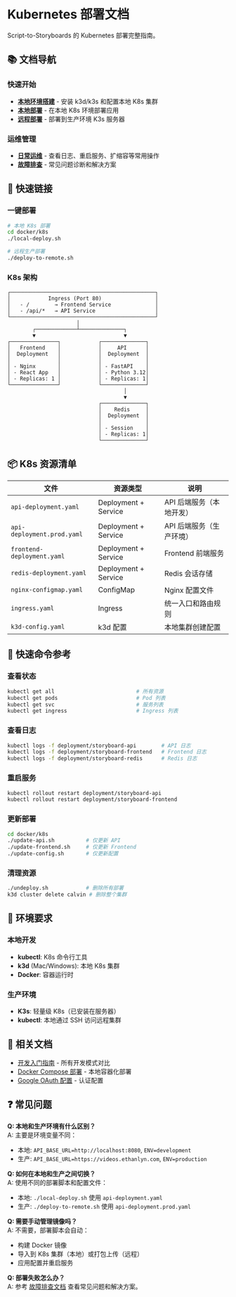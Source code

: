 # Kubernetes 部署文档

Script-to-Storyboards 的 Kubernetes 部署完整指南。

## 📚 文档导航

### 快速开始

- **[本地环境搭建](local-setup.md)** - 安装 k3d/k3s 和配置本地 K8s 集群
- **[本地部署](local-deployment.md)** - 在本地 K8s 环境部署应用
- **[远程部署](remote-deployment.md)** - 部署到生产环境 K3s 服务器

### 运维管理

- **[日常运维](operations.md)** - 查看日志、重启服务、扩缩容等常用操作
- **[故障排查](troubleshooting.md)** - 常见问题诊断和解决方案

## 🎯 快速链接

### 一键部署

```bash
# 本地 K8s 部署
cd docker/k8s
./local-deploy.sh

# 远程生产部署
./deploy-to-remote.sh
```

### K8s 架构

```
┌──────────────────────────────────────────────┐
│            Ingress (Port 80)                 │
│   - /        → Frontend Service              │
│   - /api/*   → API Service                   │
└──────────────────────────────────────────────┘
                      │
        ┌─────────────┴──────────────┐
        ▼                            ▼
┌───────────────┐            ┌──────────────┐
│   Frontend    │            │     API      │
│  Deployment   │            │  Deployment  │
│               │            │              │
│ - Nginx       │            │ - FastAPI    │
│ - React App   │            │ - Python 3.12│
│ - Replicas: 1 │            │ - Replicas: 1│
└───────────────┘            └──────────────┘
                                     │
                                     ▼
                             ┌──────────────┐
                             │    Redis     │
                             │  Deployment  │
                             │              │
                             │ - Session    │
                             │ - Replicas: 1│
                             └──────────────┘
```

## 📦 K8s 资源清单

| 文件                       | 资源类型             | 说明                     |
| -------------------------- | -------------------- | ------------------------ |
| `api-deployment.yaml`      | Deployment + Service | API 后端服务（本地开发） |
| `api-deployment.prod.yaml` | Deployment + Service | API 后端服务（生产环境） |
| `frontend-deployment.yaml` | Deployment + Service | Frontend 前端服务        |
| `redis-deployment.yaml`    | Deployment + Service | Redis 会话存储           |
| `nginx-configmap.yaml`     | ConfigMap            | Nginx 配置文件           |
| `ingress.yaml`             | Ingress              | 统一入口和路由规则       |
| `k3d-config.yaml`          | k3d 配置             | 本地集群创建配置         |

## 🚀 快速命令参考

### 查看状态

```bash
kubectl get all                          # 所有资源
kubectl get pods                         # Pod 列表
kubectl get svc                          # 服务列表
kubectl get ingress                      # Ingress 列表
```

### 查看日志

```bash
kubectl logs -f deployment/storyboard-api        # API 日志
kubectl logs -f deployment/storyboard-frontend   # Frontend 日志
kubectl logs -f deployment/storyboard-redis      # Redis 日志
```

### 重启服务

```bash
kubectl rollout restart deployment/storyboard-api
kubectl rollout restart deployment/storyboard-frontend
```

### 更新部署

```bash
cd docker/k8s
./update-api.sh          # 仅更新 API
./update-frontend.sh     # 仅更新 Frontend
./update-config.sh       # 仅更新配置
```

### 清理资源

```bash
./undeploy.sh            # 删除所有部署
k3d cluster delete calvin # 删除整个集群
```

## 🔧 环境要求

### 本地开发

- **kubectl**: K8s 命令行工具
- **k3d** (Mac/Windows): 本地 K8s 集群
- **Docker**: 容器运行时

### 生产环境

- **K3s**: 轻量级 K8s（已安装在服务器）
- **kubectl**: 本地通过 SSH 访问远程集群

## 📖 相关文档

- [开发入门指南](../dev/getting-started.md) - 所有开发模式对比
- [Docker Compose 部署](../../docker/docker-compose.md) - 本地容器化部署
- [Google OAuth 配置](../dev/google-oauth-authentication.md) - 认证配置

## ❓ 常见问题

**Q: 本地和生产环境有什么区别？**  
A: 主要是环境变量不同：

- 本地: `API_BASE_URL=http://localhost:8080`, `ENV=development`
- 生产: `API_BASE_URL=https://videos.ethanlyn.com`, `ENV=production`

**Q: 如何在本地和生产之间切换？**  
A: 使用不同的部署脚本和配置文件：

- 本地: `./local-deploy.sh` 使用 `api-deployment.yaml`
- 生产: `./deploy-to-remote.sh` 使用 `api-deployment.prod.yaml`

**Q: 需要手动管理镜像吗？**  
A: 不需要，部署脚本会自动：

- 构建 Docker 镜像
- 导入到 K8s 集群（本地）或打包上传（远程）
- 应用配置并重启服务

**Q: 部署失败怎么办？**  
A: 参考 [故障排查文档](troubleshooting.md) 查看常见问题和解决方案。
